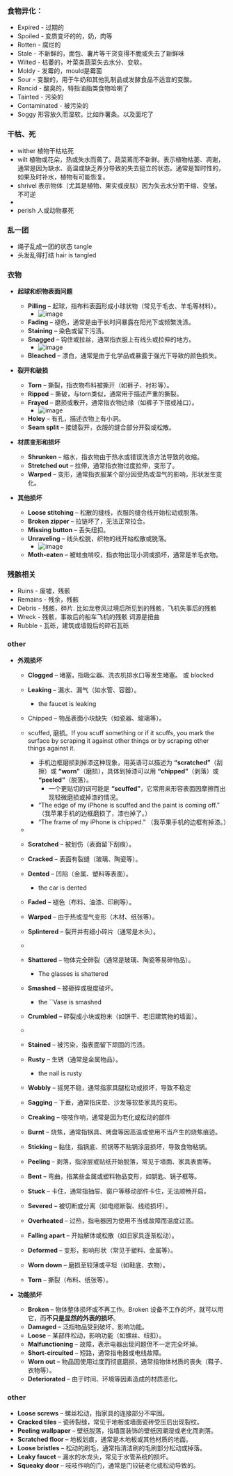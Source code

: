### 食物异化：
- Expired - 过期的
- Spoiled - 变质变坏的的，奶，肉等
- Rotten - 腐烂的
- Stale - 不新鲜的，面包、薯片等干货变得不脆或失去了新鲜味
- Wilted - 枯萎的，叶菜类蔬菜失去水分、变软。
- Moldy - 发霉的，mould是霉菌
- Sour - 变酸的，用于牛奶和其他乳制品或发酵食品不适宜的变酸。
- Rancid - 酸臭的，特指油脂类食物哈喇了
- Tainted - 污染的
- Contaminated - 被污染的
- Soggy 形容放久而湿软。比如炸薯条。以及面坨了

### 干枯、死
- wither 植物干枯枯死
- wilt 植物或花朵，热或失水而蔫了。蔬菜蔫而不新鲜。表示植物枯萎、凋谢，通常是因为缺水、高温或缺乏养分导致的失去挺立的状态。通常是暂时性的，如果及时补水，植物有可能恢复。
- shrivel 表示物体（尤其是植物、果实或皮肤）因为失去水分而干缩、变皱。不可逆
- 
- perish 人或动物暴死

### 乱一团
- 绳子乱成一团的状态 tangle
- 头发乱得打结 hair is tangled

### 衣物 
- **起球和织物表面问题**
   - **Pilling** – 起球，指布料表面形成小球状物（常见于毛衣、羊毛等材料）。
     - ![image](https://github.com/user-attachments/assets/d57ccce6-68e3-4ca7-b760-1e962c11508f)
   - **Fading** – 褪色，通常是由于长时间暴露在阳光下或频繁洗涤。
   - **Staining** – 染色或留下污渍。
   - **Snagged** – 钩住或拉丝，通常指衣服上有线头或拉伸的地方。
     - ![image](https://github.com/user-attachments/assets/fe2c39ba-cdd7-40c9-8445-bbce3f68dfff)
   - **Bleached** – 漂白，通常是由于化学品或暴露于强光下导致的颜色损失。

- **裂开和破损**
   - **Torn** – 撕裂，指衣物布料被撕开（如裤子、衬衫等）。
   - **Ripped** – 撕破，与torn类似，通常用于描述严重的撕裂。
   - **Frayed** – 磨损或散开，通常指衣物边缘（如裤子下摆或袖口）。
     - ![image](https://github.com/user-attachments/assets/73eb6cc9-9ba3-4c75-80b0-fb31eea77830)
   - **Holey** – 有孔，描述衣物上有小洞。
   - **Seam split** – 接缝裂开，衣服的缝合部分开裂或松散。
   
- **材质变形和损坏**
   - **Shrunken** – 缩水，指衣物由于热水或错误洗涤方法导致的收缩。
   - **Stretched out** – 拉伸，通常指衣物过度拉伸，变形了。
   - **Warped** – 变形，通常指衣服某个部分因受热或湿气的影响，形状发生变化。

- **其他损坏**
   - **Loose stitching** – 松散的缝线，衣服的缝合线开始松动或脱落。
   - **Broken zipper** – 拉链坏了，无法正常拉合。
   - **Missing button** – 丢失纽扣。
   - **Unraveling** – 线头松脱，织物的线开始松散或脱落。
     - ![image](https://github.com/user-attachments/assets/37a88a1c-1b9a-4eb2-a38a-598c97195ea0)
   - **Moth-eaten** – 被蛀虫啃咬，指衣物出现小洞或损坏，通常是羊毛衣物。

### 残骸相关
- Ruins - 废墟，残骸
- Remains - 残余，残骸
- Debris - 残骸，碎片. 比如龙卷风过境后所见到的残骸，飞机失事后的残骸
- Wreck - 残骸，事故后的船车飞机的残骸 词源是扭曲
- Rubble - 瓦砾，建筑或墙毁后的碎石瓦砾

### other
- **外观损坏** 
   - **Clogged** – 堵塞，指吸尘器、洗衣机排水口等发生堵塞。 或 blocked
   - **Leaking** – 漏水、漏气（如水管、容器）。
     - the faucet is leaking
   - Chipped – 物品表面小块缺失（如瓷器、玻璃等）。
   - scuffed, 磨损。If you scuff something or if it scuffs, you mark the surface by scraping it against other things or by scraping other things against it.
     - 手机边框磨损到掉漆这种现象，用英语可以描述为 **“scratched”**（刮擦）或 **“worn”**（磨损），具体到掉漆可以用 **“chipped”**（剥落）或 **“peeled”**（脱落）。
       - 一个更贴切的词可能是 **“scuffed”**，它常用来形容表面因摩擦而出现轻微磨损或掉漆的情况。
     - “The edge of my iPhone is scuffed and the paint is coming off.”  （我苹果手机的边框磨损了，漆也掉了。）
     - “The frame of my iPhone is chipped.”  （我苹果手机的边框有掉漆。）
   -
   - **Scratched** – 被划伤（表面留下刮痕）。   
   - **Cracked** – 表面有裂缝（玻璃、陶瓷等）。
   - **Dented** – 凹陷（金属、塑料等表面）。
     - the car is dented
   - **Faded** – 褪色（布料、油漆、印刷等）。
   - **Warped** – 由于热或湿气变形（木材、纸张等）。
   - **Splintered** – 裂开并有细小碎片（通常是木头）。
   -
   - **Shattered** – 物体完全碎裂（通常是玻璃、陶瓷等易碎物品）。
     - The glasses is shattered 
   - **Smashed** – 被砸碎或极度破坏。
     - the ``Vase is smashed
   - **Crumbled** – 碎裂成小块或粉末（如饼干、老旧建筑物的墙面）。
   -
   - **Stained** – 被污染，指表面留下顽固的污渍。
   - **Rusty** – 生锈（通常是金属物品）。
     - the nail is rusty
   - **Wobbly** – 摇晃不稳，通常指家具腿松动或损坏，导致不稳定
   - **Sagging** – 下垂，通常指床垫、沙发等软垫家具的变形。
   - **Creaking** – 吱吱作响，通常是因为老化或松动的部件 
   - **Burnt** – 烧焦，通常指锅具、烤盘等因高温或使用不当产生的烧焦痕迹。 
   - **Sticking** – 黏住，指锅底、煎锅等不粘锅涂层损坏，导致食物粘锅。  
   - **Peeling** – 剥落，指涂层或贴纸开始脱落，常见于墙面、家具表面等。 
   - **Bent** – 弯曲，指某些金属或塑料物品变形，如钥匙、镜子框等。
   - **Stuck** – 卡住，通常指抽屉、窗户等移动部件卡住，无法顺畅开启。

   - **Severed** – 被切断或分离（如电缆断裂、线缆损坏）。
   - **Overheated** – 过热，指电器因为使用不当或故障而温度过高。
   - **Falling apart** – 开始解体或松散（如旧家具逐渐松动）。
   - **Deformed** – 变形，影响形状（常见于塑料、金属等）。
   - **Worn down** – 磨损至较薄或平坦（如鞋底、衣物）。
   - **Torn** – 撕裂（布料、纸张等）。
     
- **功能损坏**
   - **Broken** – 物体整体损坏或不再工作。Broken 设备不工作的坏，就可以用它，而**不只是显然的外表的损坏**。
   - **Damaged** – 泛指物品受到破坏，影响功能。
   - **Loose** – 某部件松动，影响功能（如螺丝、纽扣）。
   - **Malfunctioning** – 故障，表示电器出现问题但不一定完全坏掉。
   - **Short-circuited** – 短路，通常指电器或电线故障。
   - **Worn out** – 物品因使用过度而彻底磨损，通常指物体材质的丧失（鞋子、衣物等）。
   - **Deteriorated** – 由于时间、环境等因素造成的材质恶化。
 
### other
   - **Loose screws** – 螺丝松动，指家具的连接部分不牢固。
   - **Cracked tiles** – 瓷砖裂缝，常见于地板或墙面瓷砖受压后出现裂纹。
   - **Peeling wallpaper** – 壁纸脱落，指墙面装饰的壁纸因潮湿或老化而剥落。
   - **Scratched floor** – 地板划痕，通常是木地板或其他材质的地面。
   - **Loose bristles** – 松动的刷毛，通常指清洁刷的毛刷部分松动或掉落。
   - **Leaky faucet** – 漏水的水龙头，常见于水管系统的损坏。
   - **Squeaky door** – 吱吱作响的门，通常是门铰链老化或松动导致的。

